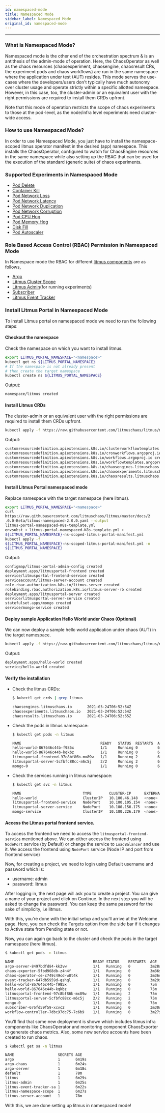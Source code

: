 ```yaml
---
id: namespaced-mode
title: Namespaced Mode
sidebar_label: Namespaced Mode
original_id: namespaced-mode
---
```


---

### What is Namespaced Mode?

Namespaced mode is the other end of the orchestration spectrum & is an antithesis of the admin-mode of operation. Here, the ChaosOperator as well as the chaos resources (chaosexperiment, chaosengine, chaosresult CRs, the experiment pods and chaos workflows) are run in the same namespace where the application under test (AUT) resides. This mode serves the use-cases where the developers/users don't typically have much autonomy over cluster usage and operate strictly within a specific allotted namespace. However, in this case, too, the cluster-admin or an equivalent user with the right permissions are required to install them CRDs upfront.

Note that this mode of operation restricts the scope of chaos experiments to those at the pod-level, as the node/infra level experiments need cluster-wide access.

### How to use Namespaced Mode?

In order to use Namespaced Mode, you just have to install the namespace-scoped litmus operator manifest in the desired (app) namespace. This installs the ChaosOperator, configured to watch for ChaosEngine resources in the same namespace while also setting up the RBAC that can be used for the execution of the standard (generic suite) of chaos experiments.

### Supported Experiments in Namespaced Mode

- [Pod Delete](https://docs.litmuschaos.io/docs/pod-delete/)
- [Container Kill](https://docs.litmuschaos.io/docs/container-kill/)
- [Pod Network Loss](https://docs.litmuschaos.io/docs/pod-network-loss/)
- [Pod Network Latency](https://docs.litmuschaos.io/docs/pod-network-latency/)
- [Pod Network Duplication](https://docs.litmuschaos.io/docs/pod-network-duplication/)
- [Pod Network Corruption](https://docs.litmuschaos.io/docs/pod-network-corruption/)
- [Pod CPU Hog](https://docs.litmuschaos.io/docs/pod-cpu-hog/)
- [Pod Memory Hog](https://docs.litmuschaos.io/docs/pod-memory-hog/)
- [Disk Fill](https://docs.litmuschaos.io/docs/disk-fill/)
- [Pod Autoscaler](https://docs.litmuschaos.io/docs/pod-autoscaler/)

### Role Based Access Control (RBAC) Permission in Namespaced Mode

In Namespace mode the RBAC for different [litmus components](https://github.com/litmuschaos/litmus/tree/master/litmus-portal/graphql-server/manifests/namespace) are as follows,

- [Argo](https://github.com/litmuschaos/litmus/blob/master/litmus-portal/graphql-server/manifests/namespace/1a_argo_rbac.yaml)
- [Litmus Cluster Scope](https://github.com/litmuschaos/litmus/blob/master/litmus-portal/graphql-server/manifests/namespace/2a_litmus_rbac.yaml)
- [Litmus Admin](https://github.com/litmuschaos/litmus/blob/master/litmus-portal/graphql-server/manifests/namespace/3a_agents_rbac.yaml)(for running experiments)
- [Subscriber](https://github.com/litmuschaos/litmus/blob/master/litmus-portal/graphql-server/manifests/namespace/3a_agents_rbac.yaml)
- [Litmus Event Tracker](https://github.com/litmuschaos/litmus/blob/master/litmus-portal/graphql-server/manifests/namespace/3a_agents_rbac.yaml)

### Install Litmus Portal in Namespaced Mode

To install Litmus portal on namespaced mode we need to run the following steps:

#### Checkout the namespace

Check the namespace on which you want to install litmus.

```bash
export LITMUS_PORTAL_NAMESPACE="<namespace>"
kubectl get ns ${LITMUS_PORTAL_NAMESPACE}
# If the namespace is not already present
# then create the target namespace
kubectl create ns ${LITMUS_PORTAL_NAMESPACE}
```

Output:

```bash
namespace/litmus created
```

#### Install Litmus CRDs

The cluster-admin or an equivalent user with the right permissions are required to install them CRDs upfront.

```bash
kubectl apply -f https://raw.githubusercontent.com/litmuschaos/litmus/master/litmus-portal/litmus-portal-crds.yml
```

Output:

```bash
customresourcedefinition.apiextensions.k8s.io/clusterworkflowtemplates.argoproj.io created
customresourcedefinition.apiextensions.k8s.io/cronworkflows.argoproj.io created
customresourcedefinition.apiextensions.k8s.io/workflows.argoproj.io created
customresourcedefinition.apiextensions.k8s.io/workflowtemplates.argoproj.io created
customresourcedefinition.apiextensions.k8s.io/chaosengines.litmuschaos.io created
customresourcedefinition.apiextensions.k8s.io/chaosexperiments.litmuschaos.io created
customresourcedefinition.apiextensions.k8s.io/chaosresults.litmuschaos.io created
```

#### Install Litmus Portal namespaced mode

Replace namespace with the target namespace (here litmus).

```bash
export LITMUS_PORTAL_NAMESPACE="<namespace>"
curl
https://raw.githubusercontent.com/litmuschaos/litmus/master/docs/2
.0.0-Beta/litmus-namespaced-2.0.0.yaml --output
litmus-portal-namespaced-K8s-template.yml
envsubst < litmus-portal-namespaced-K8s-template.yml >
${LITMUS_PORTAL_NAMESPACE}-ns-scoped-litmus-portal-manifest.yml
kubectl apply -f
${LITMUS_PORTAL_NAMESPACE}-ns-scoped-litmus-portal-manifest.yml -n
${LITMUS_PORTAL_NAMESPACE}
```

Output:

```bash
configmap/litmus-portal-admin-config created
deployment.apps/litmusportal-frontend created
service/litmusportal-frontend-service created
serviceaccount/litmus-server-account created
role.rbac.authorization.k8s.io/litmus-server created
rolebinding.rbac.authorization.k8s.io/litmus-server-rb created
deployment.apps/litmusportal-server created
service/litmusportal-server-service created
statefulset.apps/mongo created
service/mongo-service created
```

#### Deploy sample Application Hello World under Chaos (Optional)

We can now deploy a sample hello world application under chaos (AUT) in the target namespace.

```bash
kubectl apply -f https://raw.githubusercontent.com/litmuschaos/litmus/master/litmus-portal/platforms/okteto/hello-world-AUT.yml -n ${LITMUS_PORTAL_NAMESPACE}
```

Output:

```bash
deployment.apps/hello-world created
service/hello-world created
```

#### Verify the installation

- Check the litmus CRDs:

  ```bash
  $ kubectl get crds | grep litmus

  chaosengines.litmuschaos.io       2021-03-24T06:52:54Z
  chaosexperiments.litmuschaos.io   2021-03-24T06:52:54Z
  chaosresults.litmuschaos.io       2021-03-24T06:52:55Z
  ```

- Check the pods in litmus namespace:

  ```bash
  $ kubectl get pods -n litmus

  NAME                                    READY   STATUS  RESTARTS  AGE
  hello-world-867646c44b-f985x            1/1     Running 0         6m11s
  hello-world-867646c44b-kqkbz            1/1     Running 0         6m11s
  litmusportal-frontend-97c8bf86b-mx89w   1/1     Running 2         6m24s
  litmusportal-server-5cfbfc88cc-m6c5j    2/2     Running 2         6m19s
  mongo-0                                 1/1     Running 0         6m16s
  ```

- Check the services running in litmus namespace:

  ```bash
  $ kubectl get svc -n litmus

  NAME                            TYPE        CLUSTER-IP      EXTERNAL-IP PORT(S)                       AGE
  hello-world                     ClusterIP   10.100.46.148   <none>      8080/TCP                      7m1s
  litmusportal-frontend-service   NodePort    10.100.105.154  <none>      9091:30229/TCP                7m14s
  litmusportal-server-service     NodePort    10.100.150.175  <none>      9002:30479/TCP,9003:31949/TCP 7m8s
  mongo-service                   ClusterIP   10.100.226.179  <none>      27017/TCP                     7m6s
  ```

#### Access the Litmus portal frontend service.

To access the frontend we need to access the `litmusportal-frontend-service` mentioned above. We can either access the frontend using `NodePort` service (by Default) or change the service to `LoadBalancer` and use it. We access the frontend using `NodePort` service (Node IP and port from frontend service)

Now, for creating a project, we need to login using Default username and password which is:

- username: admin
- password: litmus

After logging in, the next page will ask you to create a project. You can give a name of your project and click on Continue. In the next step you will be asked to change the password. You can keep the same password for the sake of simplicity, i.e litmus.

With this, you’re done with the initial setup and you’ll arrive at the Welcome page.
Here, you can check the Targets option from the side bar if it changes to Active state from Pending state or not.

Now, you can again go back to the cluster and check the pods in the target namespace (here litmus).

```bash
$ kubectl get pods -n litmus

NAME                                    READY STATUS    RESTARTS  AGE
argo-server-8497bdfd84-kk2vw            1/1   Running   0         3m28s
chaos-exporter-5fbd968db-z4n4f          1/1   Running   0         3m36s
chaos-operator-ce-c749c49cd-w8t4k       1/1   Running   0         3m36s
event-tracker-647db5959d-gshql          1/1   Running   0         3m29s
hello-world-867646c44b-f985x            1/1   Running   0         75m
hello-world-867646c44b-kqkbz            1/1   Running   0         75m
litmusportal-frontend-97c8bf86b-mx89w   1/1   Running   2         75m
litmusportal-server-5cfbfc88cc-m6c5j    2/2   Running   2         75m
mongo-0                                 1/1   Running   0         75m
subscriber-676fd59f59-xcvc2             1/1   Running   0         3m30s
workflow-controller-7dbc97dc75-7c6b9    1/1   Running   0         3m27s
```

You’ll find that some new deployment is shown which includes litmus infra components like ChaosOperator and monitoring component ChaosExporter to generate chaos metrics. Also, some new service accounts have been created to run chaos.

```bash
$ kubectl get sa -n litmus

NAME                    SECRETS AGE
argo                    1       6m19s
argo-chaos              1       6m24s
argo-server             1       6m18s
default                 1       78m
litmus                  1       6m29s
litmus-admin            1       6m25s
litmus-event-tracker-sa 1       6m22s
litmus-namespace-scope  1       6m27s
litmus-server-account   1       78m
```

With this, we are done setting up litmus in namespaced mode!
